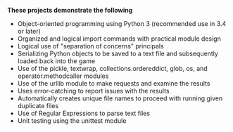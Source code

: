 **These projects demonstrate the following**
* Object-oriented programming using Python 3 (recommended use in 3.4 or later)
* Organized and logical import commands with practical module design
* Logical use of "separation of concerns" principals
* Serializing Python objects to be saved to a text file and subsequently loaded back into the game
* Use of the pickle, textwrap, collections.ordereddict, glob, os, and operator.methodcaller modules
* Use of the urllib module to make requests and examine the results
* Uses error-catching to report issues with the results
* Automatically creates unique file names to proceed with running given duplicate files
* Use of Regular Expressions to parse text files
* Unit testing using the unittest module
